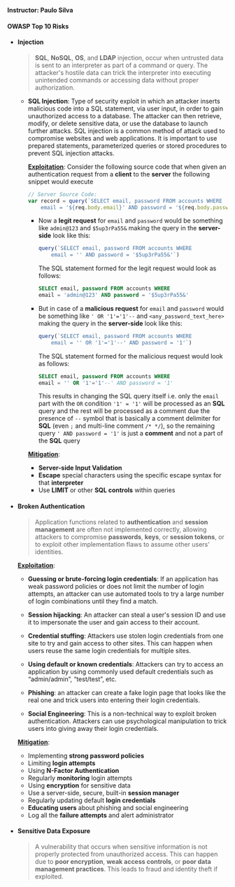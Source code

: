 **Instructor: Paulo Silva**

#### OWASP Top 10 Risks

- #### **Injection**
  > **SQL**, **NoSQL**, **OS**, and **LDAP** injection, occur when untrusted data is sent to an interpreter as part of a command or query. The attacker's hostile data can trick the interpreter into executing unintended commands or accessing data without proper authorization.

  - **SQL Injection**: Type of security exploit in which an attacker inserts malicious code into a SQL statement, via user input, in order to gain unauthorized access to a database. The attacker can then retrieve, modify, or delete sensitive data, or use the database to launch further attacks. SQL injection is a common method of attack used to compromise websites and web applications. It is important to use prepared statements, parameterized queries or stored procedures to prevent SQL injection attacks.

    <ins>**Exploitation**</ins>: Consider the following source code that when given an authentication request from a **client** to the **server** the following snippet would execute
      ```js
      // Server Source Code:
      var record = query(`SELECT email, password FROM accounts WHERE 
          email = '${req.body.email}' AND password = '${req.body.password}'`);
      ```

      - Now a **legit request** for `email` and `password` would be something like `admin@123` and `$5up3rPa55&` making the query in the **server-side** look like this:
        ```js
        query(`SELECT email, password FROM accounts WHERE 
            email = '' AND password = '$5up3rPa55&'`)
        ```

        The SQL statement formed for the legit request would look as follows:
        ```sql
        SELECT email, password FROM accounts WHERE 
        email = 'admin@123' AND password = '$5up3rPa55&'
        ```

      - But in case of a **malicious request** for `email` and `password` would be something like `' OR '1'='1'--` and `<any_password_text_here>` making the query in the **server-side** look like this:
        ```js
        query(`SELECT email, password FROM accounts WHERE 
            email = '' OR '1'='1'--' AND password = '1'`)
        ```

        The SQL statement formed for the malicious request would look as follows:
        ```sql
        SELECT email, password FROM accounts WHERE 
        email = '' OR '1'='1'--' AND password = '1'
        ```
        This results in changing the SQL query itself i.e. only the `email` part with the `OR` condition `'1' = '1'` will be  processed as an **SQL** query and the rest will be processed as a comment due the presence of `--` symbol that is basically a comment delimiter for **SQL** (even `;` and multi-line comment `/* */`), so the remaining query `' AND password = '1'` is just a **comment** and not a part of the **SQL** query

    <ins>**Mitigation**</ins>:
    - **Server-side Input Validation**
    - **Escape** special characters using the specific escape syntax for that **interpreter**
    - Use **LIMIT** or other **SQL controls** within queries

- #### **Broken Authentication**
  > Application functions related to **authentication** and **session management** are often not implemented correctly, allowing attackers to compromise **passwords**, **keys**, or **session tokens**, or to exploit other implementation flaws to assume other users' identities.

  <ins>**Exploitation**</ins>:
    - **Guessing or brute-forcing login credentials**: If an application has weak password policies or does not limit the number of login attempts, an attacker can use automated tools to try a large number of login combinations until they find a match.

    - **Session hijacking**: An attacker can steal a user's session ID and use it to impersonate the user and gain access to their account.

    - **Credential stuffing**: Attackers use stolen login credentials from one site to try and gain access to other sites. This can happen when users reuse the same login credentials for multiple sites.

    - **Using default or known credentials**: Attackers can try to access an application by using commonly used default credentials such as “admin/admin”, “test/test”, etc.

    - **Phishing**: an attacker can create a fake login page that looks like the real one and trick users into entering their login credentials.

    - **Social Engineering**: This is a non-technical way to exploit broken authentication. Attackers can use psychological manipulation to trick users into giving away their login credentials.

  <ins>**Mitigation**</ins>:
    - Implementing **strong password policies**
    - Limiting **login attempts**
    - Using **N-Factor Authentication**
    - Regularly **monitoring** login attempts
    - Using **encryption** for sensitive data
    - Use a server-side, secure, built-in **session manager**
    - Regularly updating default **login credentials**
    - **Educating users** about phishing and social engineering
    - Log all the **failure attempts** and alert administrator

- #### **Sensitive Data Exposure**
  > A vulnerability that occurs when sensitive information is not properly protected from unauthorized access. This can happen due to **poor encryption**, **weak access controls**, or **poor data management practices**. This leads to fraud and identity theft if exploited.
